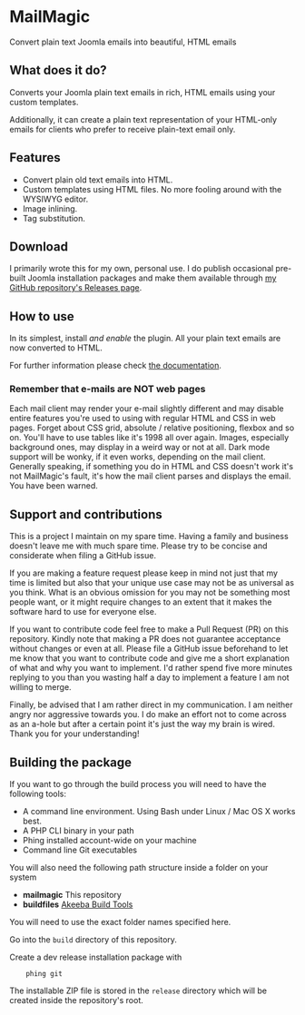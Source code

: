 # MailMagic

Convert plain text Joomla emails into beautiful, HTML emails

## What does it do?

Converts your Joomla plain text emails in rich, HTML emails using your custom templates.

Additionally, it can create a plain text representation of your HTML-only emails for clients who prefer to receive
plain-text email only.

## Features

* Convert plain old text emails into HTML.
* Custom templates using HTML files. No more fooling around with the WYSIWYG editor.
* Image inlining.
* Tag substitution.

## Download

I primarily wrote this for my own, personal use. I do publish occasional pre-built Joomla installation packages and make them available through [my GitHub repository's Releases page](https://github.com/nikosdion/mailmagic/releases).

## How to use

In its simplest, install _and enable_ the plugin. All your plain text emails are now converted to HTML.  

For further information please check [the documentation](doc/USING.md).

### Remember that e-mails are NOT web pages

Each mail client may render your e-mail slightly different and may disable entire features you're used to using with regular HTML and CSS in web pages. Forget about CSS grid, absolute / relative positioning, flexbox and so on. You'll have to use tables like it's 1998 all over again. Images, especially background ones, may display in a weird way or not at all. Dark mode support will be wonky, if it even works, depending on the mail client. Generally speaking, if something you do in HTML and CSS doesn't work it's not MailMagic's fault, it's how the mail client parses and displays the email. You have been warned.

## Support and contributions

This is a project I maintain on my spare time. Having a family and business doesn't leave me with much spare time. Please try to be concise and considerate when filing a GitHub issue.

If you are making a feature request please keep in mind not just that my time is limited but also that your unique use case may not be as universal as you think. What is an obvious omission for you may not be something most people want, or it might require changes to an extent that it makes the software hard to use for everyone else.

If you want to contribute code feel free to make a Pull Request (PR) on this repository. Kindly note that making a PR does not guarantee acceptance without changes or even at all. Please file a GitHub issue beforehand to let me know that you want to contribute code and give me a short explanation of what and why you want to implement. I'd rather spend five more minutes replying to you than you wasting half a day to implement a feature I am not willing to merge.

Finally, be advised that I am rather direct in my communication. I am neither angry nor aggressive towards you. I do make an effort not to come across as an a-hole but after a certain point it's just the way my brain is wired. Thank you for your understanding!

## Building the package

If you want to go through the build process you will need to have the following tools:

* A command line environment. Using Bash under Linux / Mac OS X works best.
* A PHP CLI binary in your path
* Phing installed account-wide on your machine
* Command line Git executables

You will also need the following path structure inside a folder on your system

* **mailmagic** This repository
* **buildfiles** [Akeeba Build Tools](https://github.com/akeeba/buildfiles)

You will need to use the exact folder names specified here.

Go into the `build` directory of this repository.

Create a dev release installation package with

		phing git
		
The installable ZIP file is stored in the `release` directory which will be created inside the repository's root.